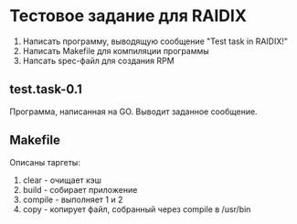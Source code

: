 # Тестовое задание для RAIDIX
1. Написать программу, выводящую сообщение "Test task in RAIDIX!"
2. Написать Makefile для компиляции программы
3. Напсать spec-файл для создания RPM

## test.task-0.1
Программа, написанная на GO. Выводит заданное сообщение.

## Makefile
Описаны таргеты:
1. clear - очищает кэш
2. build - собирает приложение
3. compile - выполняет 1 и 2
4. copy - копирует файл, собранный через compile в /usr/bin

